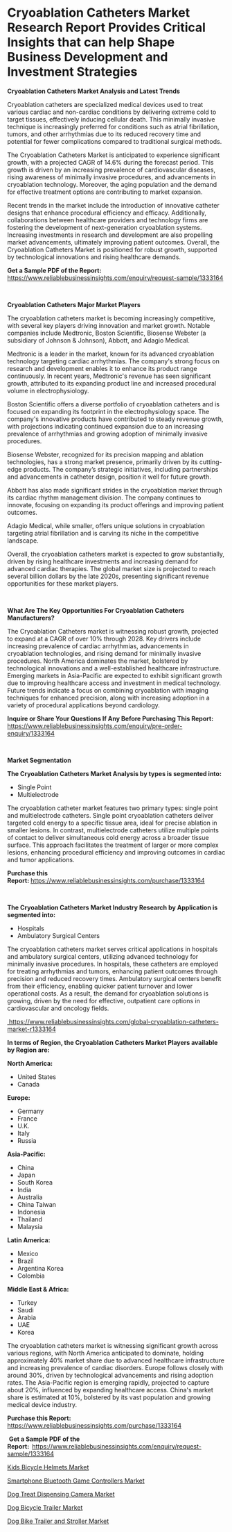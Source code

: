 <p><h1>Cryoablation Catheters Market Research Report Provides Critical Insights that can help Shape Business Development and Investment Strategies</h1></p><p><strong>Cryoablation Catheters Market Analysis and Latest Trends</strong></p>
<p><p>Cryoablation catheters are specialized medical devices used to treat various cardiac and non-cardiac conditions by delivering extreme cold to target tissues, effectively inducing cellular death. This minimally invasive technique is increasingly preferred for conditions such as atrial fibrillation, tumors, and other arrhythmias due to its reduced recovery time and potential for fewer complications compared to traditional surgical methods.</p><p>The Cryoablation Catheters Market is anticipated to experience significant growth, with a projected CAGR of 14.6% during the forecast period. This growth is driven by an increasing prevalence of cardiovascular diseases, rising awareness of minimally invasive procedures, and advancements in cryoablation technology. Moreover, the aging population and the demand for effective treatment options are contributing to market expansion.</p><p>Recent trends in the market include the introduction of innovative catheter designs that enhance procedural efficiency and efficacy. Additionally, collaborations between healthcare providers and technology firms are fostering the development of next-generation cryoablation systems. Increasing investments in research and development are also propelling market advancements, ultimately improving patient outcomes. Overall, the Cryoablation Catheters Market is positioned for robust growth, supported by technological innovations and rising healthcare demands.</p></p>
<p><strong>Get a Sample PDF of the Report:&nbsp;</strong> <a href="https://www.reliablebusinessinsights.com/enquiry/request-sample/1333164?utm_campaign=96&utm_medium=2&utm_source=Github&utm_content=ia&utm_term=11122024&utm_id=cryoablation-catheters">https://www.reliablebusinessinsights.com/enquiry/request-sample/1333164</a></p>
<p>&nbsp;</p>
<p><strong>Cryoablation Catheters Major Market Players</strong></p>
<p><p>The cryoablation catheters market is becoming increasingly competitive, with several key players driving innovation and market growth. Notable companies include Medtronic, Boston Scientific, Biosense Webster (a subsidiary of Johnson & Johnson), Abbott, and Adagio Medical.</p><p>Medtronic is a leader in the market, known for its advanced cryoablation technology targeting cardiac arrhythmias. The company's strong focus on research and development enables it to enhance its product range continuously. In recent years, Medtronic's revenue has seen significant growth, attributed to its expanding product line and increased procedural volume in electrophysiology.</p><p>Boston Scientific offers a diverse portfolio of cryoablation catheters and is focused on expanding its footprint in the electrophysiology space. The company's innovative products have contributed to steady revenue growth, with projections indicating continued expansion due to an increasing prevalence of arrhythmias and growing adoption of minimally invasive procedures.</p><p>Biosense Webster, recognized for its precision mapping and ablation technologies, has a strong market presence, primarily driven by its cutting-edge products. The company’s strategic initiatives, including partnerships and advancements in catheter design, position it well for future growth.</p><p>Abbott has also made significant strides in the cryoablation market through its cardiac rhythm management division. The company continues to innovate, focusing on expanding its product offerings and improving patient outcomes. </p><p>Adagio Medical, while smaller, offers unique solutions in cryoablation targeting atrial fibrillation and is carving its niche in the competitive landscape. </p><p>Overall, the cryoablation catheters market is expected to grow substantially, driven by rising healthcare investments and increasing demand for advanced cardiac therapies. The global market size is projected to reach several billion dollars by the late 2020s, presenting significant revenue opportunities for these market players.</p></p>
<p>&nbsp;</p>
<p><strong>What Are The Key Opportunities For Cryoablation Catheters Manufacturers?</strong></p>
<p><p>The Cryoablation Catheters market is witnessing robust growth, projected to expand at a CAGR of over 10% through 2028. Key drivers include increasing prevalence of cardiac arrhythmias, advancements in cryoablation technologies, and rising demand for minimally invasive procedures. North America dominates the market, bolstered by technological innovations and a well-established healthcare infrastructure. Emerging markets in Asia-Pacific are expected to exhibit significant growth due to improving healthcare access and investment in medical technology. Future trends indicate a focus on combining cryoablation with imaging techniques for enhanced precision, along with increasing adoption in a variety of procedural applications beyond cardiology.</p></p>
<p><strong>Inquire or Share Your Questions If Any Before Purchasing This Report:</strong> <a href="https://www.reliablebusinessinsights.com/enquiry/pre-order-enquiry/1333164?utm_campaign=96&utm_medium=2&utm_source=Github&utm_content=ia&utm_term=11122024&utm_id=cryoablation-catheters">https://www.reliablebusinessinsights.com/enquiry/pre-order-enquiry/1333164</a></p>
<p>&nbsp;</p>
<p><strong>Market Segmentation</strong></p>
<p><strong>The Cryoablation Catheters Market Analysis by types is segmented into:</strong></p>
<p><ul><li>Single Point</li><li>Multielectrode</li></ul></p>
<p><p>The cryoablation catheter market features two primary types: single point and multielectrode catheters. Single point cryoablation catheters deliver targeted cold energy to a specific tissue area, ideal for precise ablation in smaller lesions. In contrast, multielectrode catheters utilize multiple points of contact to deliver simultaneous cold energy across a broader tissue surface. This approach facilitates the treatment of larger or more complex lesions, enhancing procedural efficiency and improving outcomes in cardiac and tumor applications.</p></p>
<p><strong>Purchase this Report:&nbsp;</strong><a href="https://www.reliablebusinessinsights.com/purchase/1333164?utm_campaign=96&utm_medium=2&utm_source=Github&utm_content=ia&utm_term=11122024&utm_id=cryoablation-catheters">https://www.reliablebusinessinsights.com/purchase/1333164</a></p>
<p>&nbsp;</p>
<p><strong>The Cryoablation Catheters Market Industry Research by Application is segmented into:</strong></p>
<p><ul><li>Hospitals</li><li>Ambulatory Surgical Centers</li></ul></p>
<p><p>The cryoablation catheters market serves critical applications in hospitals and ambulatory surgical centers, utilizing advanced technology for minimally invasive procedures. In hospitals, these catheters are employed for treating arrhythmias and tumors, enhancing patient outcomes through precision and reduced recovery times. Ambulatory surgical centers benefit from their efficiency, enabling quicker patient turnover and lower operational costs. As a result, the demand for cryoablation solutions is growing, driven by the need for effective, outpatient care options in cardiovascular and oncology fields.</p></p>
<p><a href="https://www.reliablebusinessinsights.com/global-cryoablation-catheters-market-r1333164?utm_campaign=96&utm_medium=2&utm_source=Github&utm_content=ia&utm_term=11122024&utm_id=cryoablation-catheters">&nbsp;https://www.reliablebusinessinsights.com/global-cryoablation-catheters-market-r1333164</a></p>
<p><strong>In terms of Region, the Cryoablation Catheters Market Players available by Region are:</strong></p>
<p>
    <p> <strong> North America: </strong>
        <ul>
            <li>United States</li>
            <li>Canada</li>
        </ul>
        </p> 
    <p> <strong> Europe: </strong>
        <ul>
            <li>Germany</li>
            <li>France</li>
            <li>U.K.</li>
            <li>Italy</li>
            <li>Russia</li>
        </ul>
        </p> 
    <p> <strong> Asia-Pacific: </strong>
        <ul>
            <li>China</li>
            <li>Japan</li>
            <li>South Korea</li>
            <li>India</li>
            <li>Australia</li>
            <li>China Taiwan</li>
            <li>Indonesia</li>
            <li>Thailand</li>
            <li>Malaysia</li>
        </ul>
        </p> 
    <p> <strong> Latin America: </strong>
        <ul>
            <li>Mexico</li>
            <li>Brazil</li>
            <li>Argentina Korea</li>
            <li>Colombia</li>
        </ul>
        </p> 
    <p> <strong> Middle East & Africa: </strong>
        <ul>
            <li>Turkey</li>
            <li>Saudi</li>
            <li>Arabia</li>
            <li>UAE</li>
            <li>Korea</li>
        </ul>
    </p>
    </p>
<p><p>The cryoablation catheters market is witnessing significant growth across various regions, with North America anticipated to dominate, holding approximately 40% market share due to advanced healthcare infrastructure and increasing prevalence of cardiac disorders. Europe follows closely with around 30%, driven by technological advancements and rising adoption rates. The Asia-Pacific region is emerging rapidly, projected to capture about 20%, influenced by expanding healthcare access. China's market share is estimated at 10%, bolstered by its vast population and growing medical device industry.</p></p>
<p><strong>Purchase this Report: </strong><a href="https://www.reliablebusinessinsights.com/purchase/1333164?utm_campaign=96&utm_medium=2&utm_source=Github&utm_content=ia&utm_term=11122024&utm_id=cryoablation-catheters">https://www.reliablebusinessinsights.com/purchase/1333164</a></p>
<p>&nbsp;<strong>Get a Sample PDF of the Report:&nbsp;&nbsp;</strong><a href="https://www.reliablebusinessinsights.com/enquiry/request-sample/1333164?utm_campaign=96&utm_medium=2&utm_source=Github&utm_content=ia&utm_term=11122024&utm_id=cryoablation-catheters">https://www.reliablebusinessinsights.com/enquiry/request-sample/1333164</a></p>
<p><strong></strong></p>
<p><p><a href="https://github.com/AngelaWalsh696/Market-Research-Report-List-1/blob/main/kids-bicycle-helmets-market.md?utm_campaign=96&utm_medium=2&utm_source=Github&utm_content=ia&utm_term=11122024&utm_id=cryoablation-catheters">Kids Bicycle Helmets Market</a></p><p><a href="https://github.com/jontyhinseyxe/Market-Research-Report-List-1/blob/main/smartphone-bluetooth-game-controllers-market.md?utm_campaign=96&utm_medium=2&utm_source=Github&utm_content=ia&utm_term=11122024&utm_id=cryoablation-catheters">Smartphone Bluetooth Game Controllers Market</a></p><p><a href="https://www.linkedin.com/pulse/dog-treat-dispensing-camera-market-expected-grow-impressive-o0fqe?utm_campaign=96&utm_medium=2&utm_source=Github&utm_content=ia&utm_term=11122024&utm_id=cryoablation-catheters">Dog Treat Dispensing Camera Market</a></p><p><a href="https://www.linkedin.com/pulse/analyzing-hashub-gbd8f?utm_campaign=96&utm_medium=2&utm_source=Github&utm_content=ia&utm_term=11122024&utm_id=cryoablation-catheters">Dog Bicycle Trailer Market</a></p><p><a href="https://www.linkedin.com/pulse/forecast-of145-cagr-study-dog-bike-trailer-stroller-market-oujlc?utm_campaign=96&utm_medium=2&utm_source=Github&utm_content=ia&utm_term=11122024&utm_id=cryoablation-catheters">Dog Bike Trailer and Stroller Market</a></p></p>